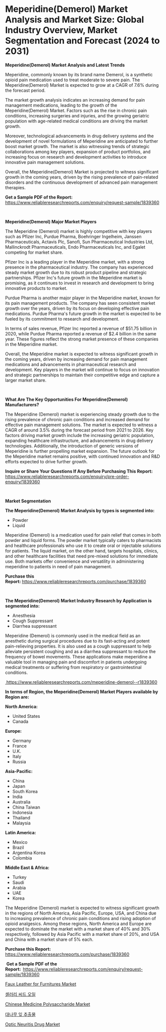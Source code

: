 <p><h1>Meperidine(Demerol) Market Analysis and Market Size: Global Industry Overview, Market Segmentation and Forecast (2024 to 2031)</h1></p><p><strong>Meperidine(Demerol) Market Analysis and Latest Trends</strong></p>
<p><p>Meperidine, commonly known by its brand name Demerol, is a synthetic opioid pain medication used to treat moderate to severe pain. The Meperidine(Demerol) Market is expected to grow at a CAGR of 7.6% during the forecast period. </p><p>The market growth analysis indicates an increasing demand for pain management medications, leading to the growth of the Meperidine(Demerol) Market. Factors such as the rise in chronic pain conditions, increasing surgeries and injuries, and the growing geriatric population with age-related medical conditions are driving the market growth.</p><p>Moreover, technological advancements in drug delivery systems and the development of novel formulations of Meperidine are anticipated to further boost market growth. The market is also witnessing trends of strategic collaborations among key players, expansion of product portfolios, and increasing focus on research and development activities to introduce innovative pain management solutions.</p><p>Overall, the Meperidine(Demerol) Market is projected to witness significant growth in the coming years, driven by the rising prevalence of pain-related disorders and the continuous development of advanced pain management therapies.</p></p>
<p><strong>Get a Sample PDF of the Report:&nbsp;</strong> <a href="https://www.reliableresearchreports.com/enquiry/request-sample/1839360">https://www.reliableresearchreports.com/enquiry/request-sample/1839360</a></p>
<p>&nbsp;</p>
<p><strong>Meperidine(Demerol) Major Market Players</strong></p>
<p><p>The Meperidine (Demerol) market is highly competitive with key players such as Pfizer Inc, Purdue Pharma, Boehringer Ingelheim, Janssen Pharmaceuticals, Actavis Plc, Sanofi, Sun Pharmaceutical Industries Ltd, Mallinckrodt Pharmaceuticals, Endo Pharmaceuticals Inc, and Egalet competing for market share.</p><p>Pfizer Inc is a leading player in the Meperidine market, with a strong presence in the pharmaceutical industry. The company has experienced steady market growth due to its robust product pipeline and strategic partnerships. Pfizer Inc's future growth in the Meperidine market is promising, as it continues to invest in research and development to bring innovative products to market.</p><p>Purdue Pharma is another major player in the Meperidine market, known for its pain management products. The company has seen consistent market growth over the years, driven by its focus on developing effective pain medications. Purdue Pharma's future growth in the market is expected to be fueled by its commitment to research and development.</p><p>In terms of sales revenue, Pfizer Inc reported a revenue of $51.75 billion in 2020, while Purdue Pharma reported a revenue of $2.4 billion in the same year. These figures reflect the strong market presence of these companies in the Meperidine market.</p><p>Overall, the Meperidine market is expected to witness significant growth in the coming years, driven by increasing demand for pain management medications and advancements in pharmaceutical research and development. Key players in the market will continue to focus on innovation and strategic partnerships to maintain their competitive edge and capture a larger market share.</p></p>
<p>&nbsp;</p>
<p><strong>What Are The Key Opportunities For Meperidine(Demerol) Manufacturers?</strong></p>
<p><p>The Meperidine (Demerol) market is experiencing steady growth due to the rising prevalence of chronic pain conditions and increased demand for effective pain management solutions. The market is expected to witness a CAGR of around 3.5% during the forecast period from 2021 to 2026. Key factors driving market growth include the increasing geriatric population, expanding healthcare infrastructure, and advancements in drug delivery technologies. Additionally, the introduction of generic versions of Meperidine is further propelling market expansion. The future outlook for the Meperidine market remains positive, with continued innovation and R&D efforts expected to drive further growth.</p></p>
<p><strong>Inquire or Share Your Questions If Any Before Purchasing This Report:</strong> <a href="https://www.reliableresearchreports.com/enquiry/pre-order-enquiry/1839360">https://www.reliableresearchreports.com/enquiry/pre-order-enquiry/1839360</a></p>
<p>&nbsp;</p>
<p><strong>Market Segmentation</strong></p>
<p><strong>The Meperidine(Demerol) Market Analysis by types is segmented into:</strong></p>
<p><ul><li>Powder</li><li>Liquid</li></ul></p>
<p><p>Meperidine (Demerol) is a medication used for pain relief that comes in both powder and liquid forms. The powder market typically caters to pharmacists and healthcare professionals who use it to create oral or injectable solutions for patients. The liquid market, on the other hand, targets hospitals, clinics, and other healthcare facilities that need pre-mixed solutions for immediate use. Both markets offer convenience and versatility in administering meperidine to patients in need of pain management.</p></p>
<p><strong>Purchase this Report:&nbsp;</strong><a href="https://www.reliableresearchreports.com/purchase/1839360">https://www.reliableresearchreports.com/purchase/1839360</a></p>
<p>&nbsp;</p>
<p><strong>The Meperidine(Demerol) Market Industry Research by Application is segmented into:</strong></p>
<p><ul><li>Anesthesia</li><li>Cough Suppressant</li><li>Diarrhea suppressant</li></ul></p>
<p><p>Meperidine (Demerol) is commonly used in the medical field as an anesthetic during surgical procedures due to its fast-acting and potent pain-relieving properties. It is also used as a cough suppressant to help alleviate persistent coughing and as a diarrhea suppressant to reduce the frequency of bowel movements. These applications make meperidine a valuable tool in managing pain and discomfort in patients undergoing medical treatments or suffering from respiratory or gastrointestinal conditions.</p></p>
<p><a href="https://www.reliableresearchreports.com/meperidine-demerol--r1839360">&nbsp;https://www.reliableresearchreports.com/meperidine-demerol--r1839360</a></p>
<p><strong>In terms of Region, the Meperidine(Demerol) Market Players available by Region are:</strong></p>
<p>
    <p> <strong> North America: </strong>
        <ul>
            <li>United States</li>
            <li>Canada</li>
        </ul>
        </p> 
    <p> <strong> Europe: </strong>
        <ul>
            <li>Germany</li>
            <li>France</li>
            <li>U.K.</li>
            <li>Italy</li>
            <li>Russia</li>
        </ul>
        </p> 
    <p> <strong> Asia-Pacific: </strong>
        <ul>
            <li>China</li>
            <li>Japan</li>
            <li>South Korea</li>
            <li>India</li>
            <li>Australia</li>
            <li>China Taiwan</li>
            <li>Indonesia</li>
            <li>Thailand</li>
            <li>Malaysia</li>
        </ul>
        </p> 
    <p> <strong> Latin America: </strong>
        <ul>
            <li>Mexico</li>
            <li>Brazil</li>
            <li>Argentina Korea</li>
            <li>Colombia</li>
        </ul>
        </p> 
    <p> <strong> Middle East & Africa: </strong>
        <ul>
            <li>Turkey</li>
            <li>Saudi</li>
            <li>Arabia</li>
            <li>UAE</li>
            <li>Korea</li>
        </ul>
    </p>
    </p>
<p><p>The Meperidine (Demerol) market is expected to witness significant growth in the regions of North America, Asia Pacific, Europe, USA, and China due to increasing prevalence of chronic pain conditions and rising adoption of opioid analgesics. Among these regions, North America and Europe are expected to dominate the market with a market share of 40% and 30% respectively, followed by Asia Pacific with a market share of 20%, and USA and China with a market share of 5% each.</p></p>
<p><strong>Purchase this Report: </strong><a href="https://www.reliableresearchreports.com/purchase/1839360">https://www.reliableresearchreports.com/purchase/1839360</a></p>
<p>&nbsp;<strong>Get a Sample PDF of the Report:&nbsp;&nbsp;</strong><a href="https://www.reliableresearchreports.com/enquiry/request-sample/1839360">https://www.reliableresearchreports.com/enquiry/request-sample/1839360</a></p>
<p><strong></strong></p>
<p><p><a href="https://issuu.com/reportprime-2/docs/faux-leather-for-furnitures-market-size-2030.pptx">Faux Leather for Furnitures Market</a></p><p><a href="https://github.com/GabrielBlanda5656/Market-Research-Report-List-1/blob/main/934289857556.md">셀러리 씨드 오일</a></p><p><a href="https://github.com/Hazelklievgspy6vdcsmu106w/Market-Research-Report-List-2/blob/main/chinese-medicine-polysaccharide-market.md">Chinese Medicine Polysaccharide Market</a></p><p><a href="https://github.com/rick7624/Market-Research-Report-List-1/blob/main/347124357558.md">대나무 잎 추출물</a></p><p><a href="https://github.com/lubmix/Market-Research-Report-List-2/blob/main/optic-neuritis-drug-market.md">Optic Neuritis Drug Market</a></p></p>